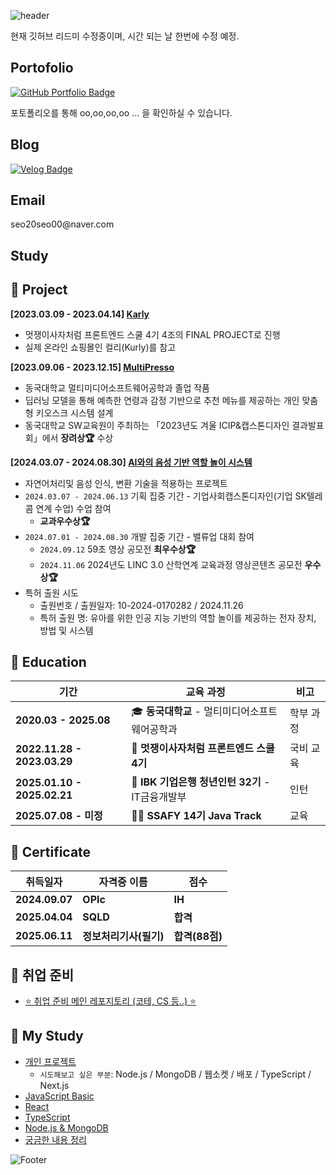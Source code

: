 ![header](https://capsule-render.vercel.app/api?type=waving&color=F95700&height=160&section=header&text=이왕%20시작하면%20대충하지않는,%20서미영입니다.&fontSize=30&animation=fadeIn&fontAlignY=32&descAlignY=51&descAlign=70&fontColor=ffffff)

현재 깃허브 리드미 수정중이며, 시간 되는 날 한번에 수정 예정.


<h2>Portofolio</h2>
<a href="https://yourusername.github.io/portfolio" target="_blank">
<img src="https://img.shields.io/badge/Portfolio-181717?style=for-the-badge&logo=github&logoColor=white" alt="GitHub Portfolio Badge"/>
</a>

포토폴리오를 통해 oo,oo,oo,oo ... 을 확인하실 수 있습니다.

<h2>Blog</h2>
<a href="https://velog.io/@seomiyoung1124/series" target="_blank">
<img src="https://img.shields.io/badge/Velog-20C997?style=for-the-badge&logo=velog&logoColor=white" alt="Velog Badge"/>
</a>
  
<h2>Email</h2>
seo20seo00@naver.com

<h2>Study</h2>






<h2>🔶 Project</h2>

**[2023.03.09 - 2023.04.14] [Karly](https://github.com/LikeLion-FE-React-Project04/project-repo)<br/>**
- 멋쟁이사자처럼 프론트엔드 스쿨 4기 4조의 FINAL PROJECT로 진행<br/>
- 실제 온라인 쇼핑몰인 컬리(Kurly)를 참고<br/>

**[2023.09.06 - 2023.12.15] [MultiPresso](https://github.com/SeoMiYoung/MultiPresso)<br/>**
- 동국대학교 멀티미디어소프트웨어공학과 졸업 작품<br/>
- 딥러닝 모델을 통해 예측한 연령과 감정 기반으로 추천 메뉴를 제공하는 개인 맞춤형 키오스크 시스템 설계<br/>
- 동국대학교 SW교육원이 주최하는 「2023년도 겨울 ICIP&캡스톤디자인 결과발표회」에서 **장려상🏆** 수상

**[2024.03.07 - 2024.08.30] [AI와의 음성 기반 역할 놀이 시스템](https://github.com/Prize-Three)<br/>**
- 자연어처리및 음성 인식, 변환 기술을 적용하는 프로젝트
- `2024.03.07 - 2024.06.13` 기획 집중 기간 - 기업사회캡스톤디자인(기업 SK텔레콤 연계 수업) 수업 참여 
   - **교과우수상🏆**
- `2024.07.01 - 2024.08.30` 개발 집중 기간 - 밸류업 대회 참여
   - `2024.09.12` 59초 영상 공모전 **최우수상🏆**
   - `2024.11.06` 2024년도 LINC 3.0 산학연계 교육과정 영상콘텐츠 공모전 **우수상🏆**
- 특허 출원 시도
   - 출원번호 / 출원일자: 10-2024-0170282 / 2024.11.26
   - 특허 출원 명: 유아를 위한 인공 지능 기반의 역할 놀이를 제공하는 전자 장치, 방법 및 시스템

<h2>🔶 Education</h2>

| 기간 | 교육 과정 | 비고 |
|------|------------------------|------|
| **2020.03 - 2025.08** | 🎓 **동국대학교** - 멀티미디어소프트웨어공학과 | 학부 과정 |
| **2022.11.28 - 2023.03.29** | 🦁 **멋쟁이사자처럼 프론트엔드 스쿨 4기** | 국비 교육 |
| **2025.01.10 - 2025.02.21** | 🏦 **IBK 기업은행 청년인턴 32기** - IT금융개발부 | 인턴 |
| **2025.07.08 - 미정** | 👩‍💻 **SSAFY 14기 Java Track**  | 교육 |

<h2>🔶 Certificate</h2>

| 취득일자 | 자격증 이름 | 점수 |
|------|------------------------|------|
| **2024.09.07** | **OPIc** | **IH** |
| **2025.04.04** | **SQLD** | **합격** |
| **2025.06.11** | **정보처리기사(필기)** | **합격(88점)** |



<h2>🔶 취업 준비</h2>

- [⭐ 취업 준비 메인 레포지토리 (코테, CS 등..) ⭐](https://github.com/algorithm-zone/miyoung-zone)

<h2>🔶 My Study</h2>

- [개인 프로젝트](https://github.com/SeoMiYoung/CA_nodedotjs_mongodb)
   - `시도해보고 싶은 부분`: Node.js / MongoDB / 웹소켓 / 배포 / TypeScript / Next.js
- [JavaScript Basic](https://github.com/SeoMiYoung/javascript-basic)
- [React](https://github.com/SeoMiYoung/react-basic)
- [TypeScript](https://github.com/SeoMiYoung/ts_ca_study)
- [Node.js & MongoDB](https://github.com/SeoMiYoung/CA_nodedotjs_mongodb)
- [궁금한 내용 정리](https://github.com/SeoMiYoung/Learning)
  

<!-- ![Footer](https://capsule-render.vercel.app/api?type=waving&color=auto&height=100&section=footer) -->
![Footer](https://capsule-render.vercel.app/api?type=waving&color=F95700&height=150&section=footer)
